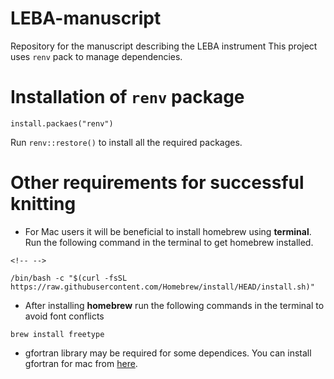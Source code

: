 # LEBA-manuscript

Repository for the manuscript describing the LEBA instrument This project uses `renv` pack to manage dependencies.

# Installation of `renv` package

    install.packaes("renv")

Run `renv::restore()` to install all the required packages.

# Other requirements for successful knitting

-   For Mac users it will be beneficial to install homebrew using **terminal**. Run the following command in the terminal to get homebrew installed.

```{=html}
<!-- -->
```
    /bin/bash -c "$(curl -fsSL https://raw.githubusercontent.com/Homebrew/install/HEAD/install.sh)"

-   After installing **homebrew** run the following commands in the terminal to avoid font conflicts

`brew install freetype`

-   gfortran library may be required for some dependices. You can install gfortran for mac from [here](https://github.com/fxcoudert/gfortran-for-macOS).

